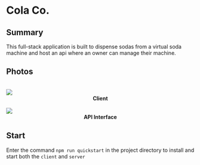 # Cola Co.

## Summary
This full-stack application is built to dispense sodas from a virtual soda machine and host an api where an owner can manage their machine.

## Photos

<br/>

<img src='https://media.giphy.com/media/yHRPCtODZadWaeraY5/giphy.gif'/>
<figcaption align='center'><b>Client</b></figcaption>
<br/>
<img src='https://media.giphy.com/media/vMv1HPiaFaATeZl5qk/giphy.gif'/>
<figcaption align='center'><b>API Interface</b></figcaption>


## Start
Enter the command `npm run quickstart` in the project directory to install and start both the `client` and `server`



